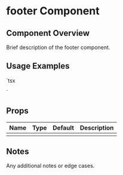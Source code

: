# footer Component

## Component Overview

Brief description of the footer component.

## Usage Examples

`tsx

<footer />
`

## Props

| Name | Type | Default | Description |
| ---- | ---- | ------- | ----------- |
|      |      |         |             |

## Notes

Any additional notes or edge cases.
